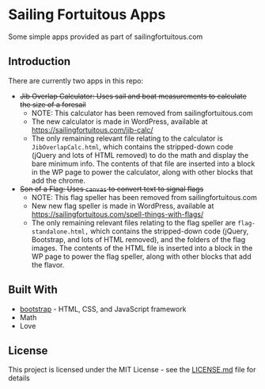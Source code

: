# Sailing Fortuitous Apps
Some simple apps provided as part of sailingfortuitous.com


## Introduction
There are currently two apps in this repo:
* ~~Jib Overlap Calculator: Uses sail and boat measurements to calculate the size of a foresail~~
  * NOTE: This calculator has been removed from sailingfortuitous.com
  * The new calculator is made in WordPress, available at https://sailingfortuitous.com/jib-calc/
  * The only remaining relevant file relating to the calculator is `JibOverlapCalc.html`, which contains the stripped-down code (jQuery and lots of HTML removed) to do the math and display the bare minimum info. The contents of that file are inserted into a block in the WP page to power the calculator, along with other blocks that add the chrome.
* ~~Son of a Flag: Uses `canvas` to convert text to signal flags~~
  * NOTE: This flag speller has been removed from sailingfortuitous.com
  * New new flag speller is made in WordPress, available at https://sailingfortuitous.com/spell-things-with-flags/
  * The only remaining relevant files relating to the flag speller are `flag-standalone.html,` which contains the stripped-down code (jQuery, Bootstrap, and lots of HTML removed), and the folders of the flag images. The contents of the HTML file is inserted into a block in the WP page to power the flag speller, along with other blocks that add the flavor.

## Built With
* [bootstrap](https://github.com/twbs/bootstrap) - HTML, CSS, and JavaScript framework
* Math
* Love

## License
This project is licensed under the MIT License - see the [LICENSE.md](LICENSE.md) file for details
